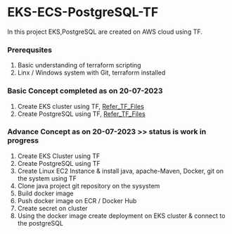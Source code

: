 # EKS-ECS-PostgreSQL-TF
In this project EKS,PostgreSQL are created on AWS cloud using TF.

### Prerequsites
1. Basic understanding of terraform scripting
2. Linx / Windows system with Git, terraform installed

### Basic Concept completed as on 20-07-2023
1. Create EKS cluster using TF, [Refer_TF_Files](https://github.com/anand40090/EKS-PostgreSQL-TF/tree/master/EKS-TF)
1. Create PostgreSQL using TF, [Refer_TF_Files](https://github.com/anand40090/EKS-PostgreSQL-TF/tree/master/PostgreSQL-TF)

### Advance Concept as on 20-07-2023 >> status is work in progress 
1. Create EKS Cluster using TF
2. Create PostgreSQL using TF
3. Create Linux EC2 Instance & install java, apache-Maven, Docker, git on the system using TF
4. Clone java project git repository on the sysystem
5. Build docker image
6. Push docker image on ECR / Docker Hub
7. Create secret on cluster
8. Using the docker image create deployment on EKS cluster & connect to the postgreSQL


